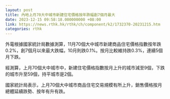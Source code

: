 ```yaml
---
layout: post
title: 內地上月70大中城市新建住宅價格按年跌幅創7個月最大
date: 2023-12-15 09:58:18.000000000 +08:00
link: https://news.rthk.hk/rthk/ch/component/k2/1732370-20231215.htm
categories: rthk
---
```


外電根據國家統計局數據測算，11月70個大中城市新建商品住宅價格指數按年跌0.2%，創7個月以來最大跌幅，10月則跌0.1%。按月比較維持跌0.3%，連續5個月下跌。

經測算，上月70個大中城市中，新建住宅價格指數按月上升的城市減至9個，下跌的城市升至59個，持平城市是2個。

國家統計局表示，上月70個大中城市商品住宅交易規模有所上升，銷售價格按月總體延續跌勢、按年有升有跌。
